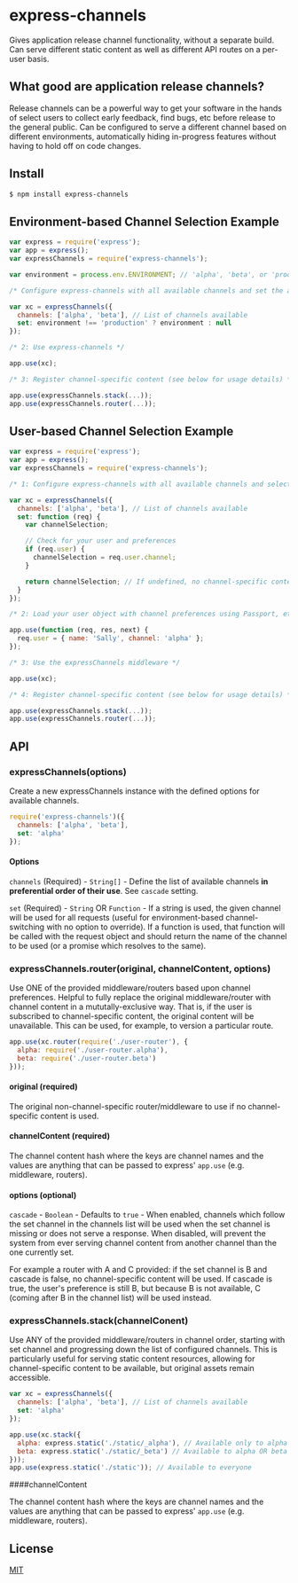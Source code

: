 # express-channels

Gives application release channel functionality, without a separate build.  Can serve different static content as well as different API routes on a per-user basis.

## What good are application release channels?

Release channels can be a powerful way to get your software in the hands of select users to collect early feedback, find bugs, etc before release to the general public.  Can be configured to serve a different channel based on different environments, automatically hiding in-progress features without having to hold off on code changes.

## Install

```sh
$ npm install express-channels
```

## Environment-based Channel Selection Example

```javascript
var express = require('express'); 
var app = express();
var expressChannels = require('express-channels');

var environment = process.env.ENVIRONMENT; // 'alpha', 'beta', or 'production'

/* Configure express-channels with all available channels and set the active one */

var xc = expressChannels({
  channels: ['alpha', 'beta'], // List of channels available
  set: environment !== 'production' ? environment : null
});

/* 2: Use express-channels */

app.use(xc);

/* 3: Register channel-specific content (see below for usage details) */

app.use(expressChannels.stack(...));
app.use(expressChannels.router(...));

```


## User-based Channel Selection Example

```javascript
var express = require('express');
var app = express(); 
var expressChannels = require('express-channels');

/* 1: Configure express-channels with all available channels and selection */

var xc = expressChannels({
  channels: ['alpha', 'beta'], // List of channels available
  set: function (req) {
    var channelSelection;

    // Check for your user and preferences
    if (req.user) {
      channelSelection = req.user.channel;
    }

    return channelSelection; // If undefined, no channel-specific content will be used
  }
});

/* 2: Load your user object with channel preferences using Passport, etc */

app.use(function (req, res, next) {
  req.user = { name: 'Sally', channel: 'alpha' };
});

/* 3: Use the expressChannels middleware */

app.use(xc);

/* 4: Register channel-specific content (see below for usage details) */

app.use(expressChannels.stack(...));
app.use(expressChannels.router(...));

```

## API

### expressChannels(options)

Create a new expressChannels instance with the defined options for available channels.

```javascript
require('express-channels')({
  channels: ['alpha', 'beta'],
  set: 'alpha'
});
```

#### Options

`channels` (Required) - `String[]` - Define the list of available channels **in preferential order of their use**.  See `cascade` setting.

`set` (Required) - `String` OR `Function` - If a string is used, the given channel will be used for all requests (useful for environment-based channel-switching with no option to override).  If a function is used, that function will be called with the request object and should return the name of the channel to be used (or a promise which resolves to the same).


### expressChannels.router(original, channelContent, options)

Use ONE of the provided middleware/routers based upon channel preferences.  Helpful to fully replace the original middleware/router with channel content in a mututally-exclusive way.  That is, if the user is subscribed to channel-specific content, the original content will be unavailable.  This can be used, for example, to version a particular route.

```javascript
app.use(xc.router(require('./user-router'), {
  alpha: require('./user-router.alpha'),
  beta: require('./user-router.beta')
}));
```

#### original (required)

The original non-channel-specific router/middleware to use if no channel-specific content is used.

#### channelContent (required)

The channel content hash where the keys are channel names and the values are anything that can be passed to express' `app.use` (e.g. middleware, routers).

#### options (optional)

`cascade` - `Boolean` - Defaults to `true` - When enabled, channels which follow the set channel in the channels list will be used when the set channel is missing or does not serve a response.  When disabled, will prevent the system from ever serving channel content from another channel than the one currently set.

For example a router with A and C provided: if the set channel is B and cascade is false, no channel-specific content will be used.  If cascade is true, the user's preference is still B, but because B is not available, C (coming after B in the channel list) will be used instead. 

### expressChannels.stack(channelConent)

Use ANY of the provided middleware/routers in channel order, starting with set channel and progressing down the list of configured channels.  This is particularly useful for serving static content resources, allowing for channel-specific content to be available, but original assets remain accessible.

```javascript
var xc = expressChannels({
  channels: ['alpha', 'beta'], // List of channels available
  set: 'alpha'
});

app.use(xc.stack({
  alpha: express.static('./static/_alpha'), // Available only to alpha subscribers
  beta: express.static('./static/_beta') // Available to alpha OR beta subscribers
}));
app.use(express.static('./static')); // Available to everyone
```

####channelContent

The channel content hash where the keys are channel names and the values are anything that can be passed to express' `app.use` (e.g. middleware, routers).

## License

[MIT](LICENSE)

